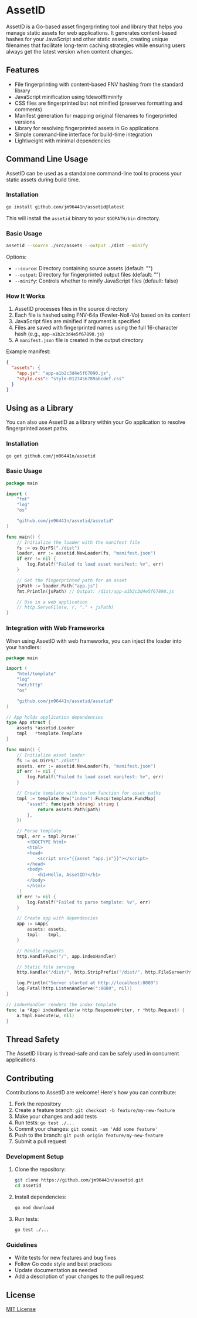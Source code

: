 # AssetID

AssetID is a Go-based asset fingerprinting tool and library that helps you manage static assets for web applications. It generates content-based hashes for your JavaScript and other static assets, creating unique filenames that facilitate long-term caching strategies while ensuring users always get the latest version when content changes.

## Features

- File fingerprinting with content-based FNV hashing from the standard library
- JavaScript minification using tdewolff/minify
- CSS files are fingerprinted but not minified (preserves formatting and comments)
- Manifest generation for mapping original filenames to fingerprinted versions
- Library for resolving fingerprinted assets in Go applications
- Simple command-line interface for build-time integration
- Lightweight with minimal dependencies

## Command Line Usage

AssetID can be used as a standalone command-line tool to process your static assets during build time.

### Installation

```bash
go install github.com/jm96441n/assetid@latest
```

This will install the `assetid` binary to your `$GOPATH/bin` directory.

### Basic Usage

```bash
assetid --source ./src/assets --output ./dist --minify
```

Options:

- `--source`: Directory containing source assets (default: "")
- `--output`: Directory for fingerprinted output files (default: "")
- `--minify`: Controls whether to minify JavaScript files (default: false)

### How It Works

1. AssetID processes files in the source directory
2. Each file is hashed using FNV-64a (Fowler-Noll-Vo) based on its content
3. JavaScript files are minified if argument is specified
4. Files are saved with fingerprinted names using the full 16-character hash (e.g., `app-a1b2c3d4e5f67890.js`)
5. A `manifest.json` file is created in the output directory

Example manifest:

```json
{
  "assets": {
    "app.js": "app-a1b2c3d4e5f67890.js",
    "style.css": "style-0123456789abcdef.css"
  }
}
```

## Using as a Library

You can also use AssetID as a library within your Go application to resolve fingerprinted asset paths.

### Installation

```bash
go get github.com/jm96441n/assetid
```

### Basic Usage

```go
package main

import (
    "fmt"
    "log"
    "os"

    "github.com/jm96441n/assetid/assetid"
)

func main() {
    // Initialize the loader with the manifest file
    fs := os.DirFS("./dist")
    loader, err := assetid.NewLoader(fs, "manifest.json")
    if err != nil {
        log.Fatalf("Failed to load asset manifest: %v", err)
    }

    // Get the fingerprinted path for an asset
    jsPath := loader.Path("app.js")
    fmt.Println(jsPath) // Output: /dist/app-a1b2c3d4e5f67890.js

    // Use in a web application
    // http.ServeFile(w, r, "." + jsPath)
}
```

### Integration with Web Frameworks

When using AssetID with web frameworks, you can inject the loader into your handlers:

```go
package main

import (
    "html/template"
    "log"
    "net/http"
    "os"

    "github.com/jm96441n/assetid/assetid"
)

// App holds application dependencies
type App struct {
    assets *assetid.Loader
    tmpl   *template.Template
}

func main() {
    // Initialize asset loader
    fs := os.DirFS("./dist")
    assets, err := assetid.NewLoader(fs, "manifest.json")
    if err != nil {
        log.Fatalf("Failed to load asset manifest: %v", err)
    }

    // Create template with custom function for asset paths
    tmpl := template.New("index").Funcs(template.FuncMap{
        "asset": func(path string) string {
            return assets.Path(path)
        },
    })

    // Parse template
    tmpl, err = tmpl.Parse(`
        <!DOCTYPE html>
        <html>
        <head>
            <script src="{{asset "app.js"}}"></script>
        </head>
        <body>
            <h1>Hello, AssetID!</h1>
        </body>
        </html>
    `)
    if err != nil {
        log.Fatalf("Failed to parse template: %v", err)
    }

    // Create app with dependencies
    app := &App{
        assets: assets,
        tmpl:   tmpl,
    }

    // Handle requests
    http.HandleFunc("/", app.indexHandler)

    // Static file serving
    http.Handle("/dist/", http.StripPrefix("/dist/", http.FileServer(http.Dir("./dist"))))

    log.Println("Server started at http://localhost:8080")
    log.Fatal(http.ListenAndServe(":8080", nil))
}

// indexHandler renders the index template
func (a *App) indexHandler(w http.ResponseWriter, r *http.Request) {
    a.tmpl.Execute(w, nil)
}
```

## Thread Safety

The AssetID library is thread-safe and can be safely used in concurrent applications.

## Contributing

Contributions to AssetID are welcome! Here's how you can contribute:

1. Fork the repository
2. Create a feature branch: `git checkout -b feature/my-new-feature`
3. Make your changes and add tests
4. Run tests: `go test ./...`
5. Commit your changes: `git commit -am 'Add some feature'`
6. Push to the branch: `git push origin feature/my-new-feature`
7. Submit a pull request

### Development Setup

1. Clone the repository:

   ```bash
   git clone https://github.com/jm96441n/assetid.git
   cd assetid
   ```

2. Install dependencies:

   ```bash
   go mod download
   ```

3. Run tests:
   ```bash
   go test ./...
   ```

### Guidelines

- Write tests for new features and bug fixes
- Follow Go code style and best practices
- Update documentation as needed
- Add a description of your changes to the pull request

## License

[MIT License](LICENSE)

